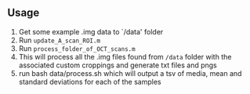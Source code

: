 
## Usage

1) Get some example .img data to `/data' folder
2) Run `update_A_scan_ROI.m`
3) Run `process_folder_of_OCT_scans.m`
4) This will process all the .img files found from `/data` folder with the associated custom croppings and generate txt files and pngs
5) run bash data/process.sh which will output a tsv of media, mean and standard deviations for each of the samples 

